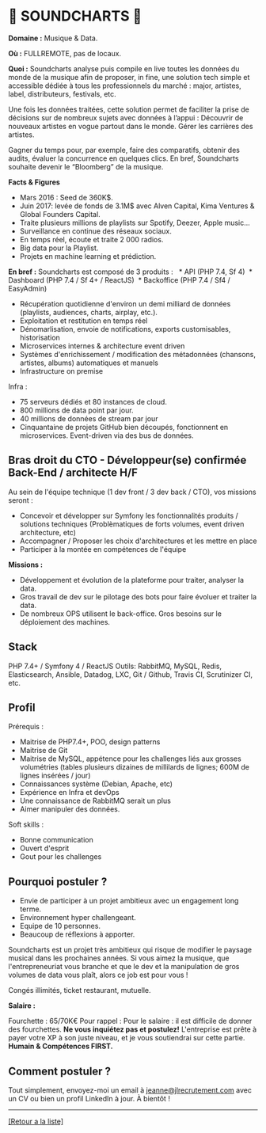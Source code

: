 # 🎵 SOUNDCHARTS 🎵

**Domaine :** Musique & Data.

**Où :** FULLREMOTE, pas de locaux. 

**Quoi :** Soundcharts analyse puis compile en live toutes les données du monde de la musique afin de proposer, in fine, une solution tech simple et accessible dédiée à tous les professionnels du marché : major, artistes, label, distributeurs, festivals, etc.

Une fois les données traitées, cette solution permet de faciliter la prise de décisions sur de nombreux sujets avec données à l’appui :
Découvrir de nouveaux artistes en vogue partout dans le monde.
Gérer les carrières des artistes.

Gagner du temps pour, par exemple, faire des comparatifs, obtenir des audits, évaluer la concurrence en quelques clics.
En bref, Soundcharts souhaite devenir le “Bloomberg” de la musique.

**Facts & Figures**

* Mars 2016 : Seed de 360K$.
* Juin 2017: levée de fonds de 3.1M$ avec Alven Capital, Kima Ventures & Global Founders Capital.
* Traite plusieurs millions de playlists sur Spotify, Deezer, Apple music...
* Surveillance en continue des réseaux sociaux.
* En temps réel, écoute et traite 2 000 radios.
* Big data pour la Playlist.
* Projets en machine learning et prédiction. 

**En bref :**
Soundcharts est composé de 3 produits :
  * API (PHP 7.4, Sf 4)
  * Dashboard (PHP 7.4 / Sf 4+ / ReactJS)
  * Backoffice (PHP 7.4 / Sf4 / EasyAdmin)

- Récupération quotidienne d'environ un demi milliard de données (playlists, audiences, charts, airplay, etc.).
- Exploitation et restitution en temps réel
- Dénomarlisation, envoie de notifications, exports customisables, historisation
- Microservices internes & architecture event driven
- Systèmes d'enrichissement / modification des métadonnées (chansons, artistes, albums) automatiques et manuels
- Infrastructure on premise

Infra :  
* 75 serveurs dédiés et 80 instances de cloud.
* 800 millions de data point par jour.
* 40 millions de données de stream par jour 
* Cinquantaine de projets GitHub bien découpés, fonctionnent en microservices. Event-driven via des bus de données. 


## Bras droit du CTO - Développeur(se) confirmée Back-End / architecte H/F

Au sein de l'équipe technique (1 dev front / 3 dev back / CTO), vos missions seront :
- Concevoir et développer sur Symfony les fonctionnalités produits / solutions techniques (Problèmatiques de forts volumes, event driven architecture, etc)
- Accompagner / Proposer les choix d'architectures et les mettre en place
- Participer à la montée en compétences de l'équipe

**Missions :**

* Développement et évolution de la plateforme pour traiter, analyser la data.
* Gros travail de dev sur le pilotage des bots pour faire évoluer et traiter la data. 
* De nombreux OPS utilisent le back-office. Gros besoins sur le déploiement des machines.

## Stack

PHP 7.4+ / Symfony 4 / ReactJS
Outils: RabbitMQ, MySQL, Redis, Elasticsearch, Ansible, Datadog, LXC, Git / Github, Travis CI, Scrutinizer CI, etc.

## Profil

Prérequis :
* Maitrise de PHP7.4+, POO, design patterns
* Maitrise de Git
* Maitrise de MySQL, appétence pour les challenges liés aux grosses volumétries (tables plusieurs dizaines de millilards de lignes; 600M de lignes insérées / jour)
* Connaissances système (Debian, Apache, etc)
* Expérience en Infra et devOps
* Une connaissance de RabbitMQ serait un plus
* Aimer manipuler des données.

Soft skills :
* Bonne communication
* Ouvert d'esprit
* Gout pour les challenges


## Pourquoi postuler ?

* Envie de participer à un projet ambitieux avec un engagement long terme.
* Environnement hyper challengeant. 
* Equipe de 10 personnes. 
* Beaucoup de réflexions à apporter.

Soundcharts est un projet très ambitieux qui risque de modifier le paysage musical dans les prochaines années. Si vous aimez la musique, que l'entrepreneuriat vous branche et que le dev et la manipulation de gros volumes de data vous plaît, alors ce job est pour vous !

Congés illimités, ticket restaurant, mutuelle.

**Salaire :** 

Fourchette : 65/70K€
Pour rappel :  Pour le salaire : il est difficile de donner des fourchettes. **Ne vous inquiétez pas et postulez!** L'entreprise est prête à payer votre XP à son juste niveau, et je vous soutiendrai sur cette partie. **Humain & Compétences FIRST.**


## Comment postuler ?

Tout simplement, envoyez-moi un email à jeanne@jlrecrutement.com avec un CV ou bien un profil LinkedIn à jour. À bientôt ! 

----
<a href="https://github.com/jlondiche/job-board-php/blob/master/README.md">[Retour a la liste]</a>

